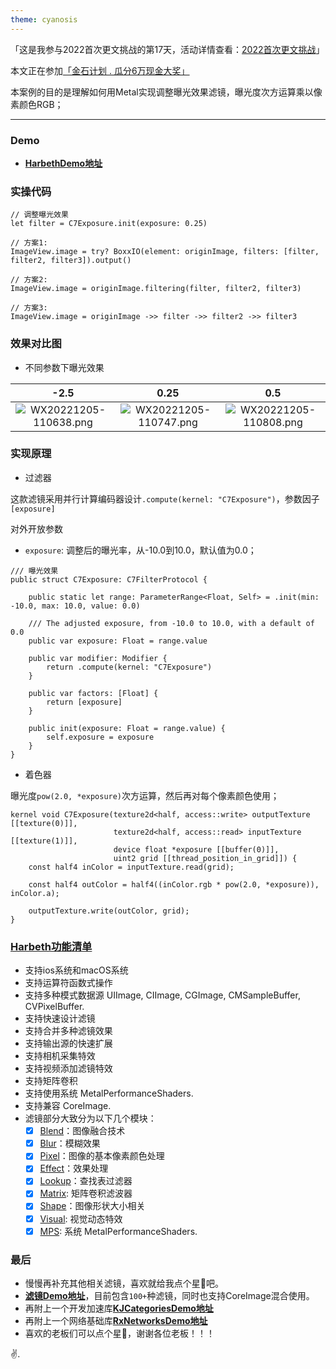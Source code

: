 ```yaml
---
theme: cyanosis
---
```

「这是我参与2022首次更文挑战的第17天，活动详情查看：[2022首次更文挑战](https://juejin.cn/post/7162096952883019783?utm_source=push&utm_medium=web&utm_campaign=jinshijihua02)」

本文正在参加[「金石计划 . 瓜分6万现金大奖」](https://juejin.cn/post/7162096952883019783 "https://juejin.cn/post/7162096952883019783")

本案例的目的是理解如何用Metal实现调整曝光效果滤镜，曝光度次方运算乘以像素颜色RGB；

---

### Demo

- [**HarbethDemo地址**](https://github.com/yangKJ/Harbeth)

### 实操代码

```
// 调整曝光效果
let filter = C7Exposure.init(exposure: 0.25)

// 方案1:
ImageView.image = try? BoxxIO(element: originImage, filters: [filter, filter2, filter3]).output()

// 方案2:
ImageView.image = originImage.filtering(filter, filter2, filter3)

// 方案3:
ImageView.image = originImage ->> filter ->> filter2 ->> filter3
```

### 效果对比图

- 不同参数下曝光效果

|-2.5|0.25|0.5|
|:-:|:-:|:-:|
|![WX20221205-110638.png](https://p9-juejin.byteimg.com/tos-cn-i-k3u1fbpfcp/a4adbb128c0e4d6388b272aa38690c6c~tplv-k3u1fbpfcp-watermark.image?)|![WX20221205-110747.png](https://p6-juejin.byteimg.com/tos-cn-i-k3u1fbpfcp/96445b7937de409eb7842226d7d9b6bf~tplv-k3u1fbpfcp-watermark.image?)|![WX20221205-110808.png](https://p6-juejin.byteimg.com/tos-cn-i-k3u1fbpfcp/2af489b549b34386a8d4c1d72d65c649~tplv-k3u1fbpfcp-watermark.image?)|

### 实现原理

- 过滤器

这款滤镜采用并行计算编码器设计`.compute(kernel: "C7Exposure")`，参数因子`[exposure]`

对外开放参数
- `exposure`: 调整后的曝光率，从-10.0到10.0，默认值为0.0；

```
/// 曝光效果
public struct C7Exposure: C7FilterProtocol {
    
    public static let range: ParameterRange<Float, Self> = .init(min: -10.0, max: 10.0, value: 0.0)
    
    /// The adjusted exposure, from -10.0 to 10.0, with a default of 0.0
    public var exposure: Float = range.value
    
    public var modifier: Modifier {
        return .compute(kernel: "C7Exposure")
    }
    
    public var factors: [Float] {
        return [exposure]
    }
    
    public init(exposure: Float = range.value) {
        self.exposure = exposure
    }
}
```

- 着色器

曝光度`pow(2.0, *exposure)`次方运算，然后再对每个像素颜色使用；  

```
kernel void C7Exposure(texture2d<half, access::write> outputTexture [[texture(0)]],
                       texture2d<half, access::read> inputTexture [[texture(1)]],
                       device float *exposure [[buffer(0)]],
                       uint2 grid [[thread_position_in_grid]]) {
    const half4 inColor = inputTexture.read(grid);
    
    const half4 outColor = half4((inColor.rgb * pow(2.0, *exposure)), inColor.a);
    
    outputTexture.write(outColor, grid);
}
```

### [Harbeth功能清单](https://github.com/yangKJ/Harbeth)

- 支持ios系统和macOS系统
- 支持运算符函数式操作
- 支持多种模式数据源 UIImage, CIImage, CGImage, CMSampleBuffer, CVPixelBuffer.
- 支持快速设计滤镜
- 支持合并多种滤镜效果
- 支持输出源的快速扩展
- 支持相机采集特效
- 支持视频添加滤镜特效
- 支持矩阵卷积
- 支持使用系统 MetalPerformanceShaders.
- 支持兼容 CoreImage.
- 滤镜部分大致分为以下几个模块：
   - [x] [Blend](https://github.com/yangKJ/Harbeth/tree/master/Sources/Compute/Blend)：图像融合技术
   - [x] [Blur](https://github.com/yangKJ/Harbeth/tree/master/Sources/Compute/Blur)：模糊效果
   - [x] [Pixel](https://github.com/yangKJ/Harbeth/tree/master/Sources/Compute/ColorProcess)：图像的基本像素颜色处理
   - [x] [Effect](https://github.com/yangKJ/Harbeth/tree/master/Sources/Compute/Effect)：效果处理
   - [x] [Lookup](https://github.com/yangKJ/Harbeth/tree/master/Sources/Compute/Lookup)：查找表过滤器
   - [x] [Matrix](https://github.com/yangKJ/Harbeth/tree/master/Sources/Compute/Matrix): 矩阵卷积滤波器
   - [x] [Shape](https://github.com/yangKJ/Harbeth/tree/master/Sources/Compute/Shape)：图像形状大小相关
   - [x] [Visual](https://github.com/yangKJ/Harbeth/tree/master/Sources/Compute/Visual): 视觉动态特效
   - [x] [MPS](https://github.com/yangKJ/Harbeth/tree/master/Sources/Compute/MPS): 系统 MetalPerformanceShaders.

### 最后

- 慢慢再补充其他相关滤镜，喜欢就给我点个星🌟吧。
- [**滤镜Demo地址**](https://github.com/yangKJ/Harbeth)，目前包含`100+`种滤镜，同时也支持CoreImage混合使用。
- 再附上一个开发加速库[**KJCategoriesDemo地址**](https://github.com/yangKJ/KJCategories)
- 再附上一个网络基础库[**RxNetworksDemo地址**](https://github.com/yangKJ/RxNetworks)
- 喜欢的老板们可以点个星🌟，谢谢各位老板！！！

✌️.
